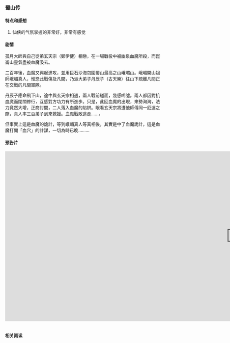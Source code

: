 ### 蜀山传

#### 特点和感想
1. 仙侠的气氛掌握的非常好，非常有感觉

#### 剧情
孤月大師與自己徒弟玄天宗（鄭伊健）相戀，在一場戰役中被幽泉血魔所殺，而崑崙山靈氣盡被血魔吸去。

二百年後，血魔又興起進攻，並用巨石沙海包圍蜀山最高之山峨嵋山。峨嵋開山祖師峨嵋真人，惟恐此戰傷及凡間，乃派大弟子丹辰子（古天樂）往山下疏離凡間正在交戰的凡間軍隊。

丹辰子應命飛下山，途中與玄天宗相遇，兩人戰前碰面，幾感唏噓。兩人都因對抗血魔而閉關修行，互感對方功力有所進步。只是，此回血魔的出現，來勢洶洶，法力竟然大增，正商討間，二人落入血魔的陷阱。眼看玄天宗將遭他師傅同一厄運之際，真人率三百弟子到來救援。血魔戰敗逃走……。

但事實上這是血魔的詭計，等到峨嵋真人等真相後，其實是中了血魔詭計，這是血魔打開「血穴」的計謀，一切為時已晚………

#### 预告片
<div class="videoWrapper">
	<iframe width="1519" height="554" src="https://www.youtube.com/embed/okaysVWEn-s" frameborder="0" allow="accelerometer; autoplay; encrypted-media; gyroscope; picture-in-picture" allowfullscreen></iframe>
</div><br/>

#### 相关阅读
